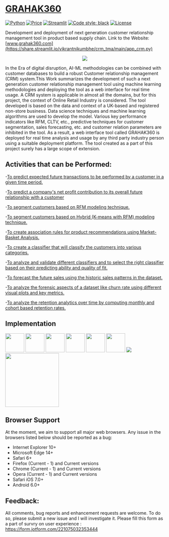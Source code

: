 # [GRAHAK360](https://share.streamlit.io/vikrantnikumbhe/crm_tma/main/app_crm.py)
[![Python](https://img.shields.io/badge/Python-3.8-3776AB.svg?style=flat&logo=python&logoColor=FFDB4D)](https://www.python.org)
[![Price](https://img.shields.io/badge/price-FREE-0098f7.svg)](https://github.com/froala/design-blocks/blob/master/LICENSE)
[![Streamlit](https://img.shields.io/badge/Streamlit-app-FF4B4B.svg?style=flat)](https://www.streamlit.io)
[![Code style: black](https://img.shields.io/badge/code%20style-black-000000.svg)](https://github.com/psf/black)
[![License](https://img.shields.io/badge/license-MIT-blue.svg)](https://github.com/Vikrantnikumbhe/CRM_TMA/blob/main/LICENSE)

Development and deployment of next generation customer relationship management tool in product based supply chain.
Link to the Website: [www.grahak360.com](https://share.streamlit.io/vikrantnikumbhe/crm_tma/main/app_crm.py)
<p align="center">
  <img src="https://user-images.githubusercontent.com/94373839/168304752-9e28d6cb-937c-4e9f-8636-0b89465d449a.png">
 </p>
In the Era of digital disruption, AI-ML methodologies can be combined with customer databases to build a robust Customer relationship management (CRM) system.This Work summarizes the development of such a next generation customer relationship management tool using machine learning methodologies and deploying the tool as a web interface for real time usage. A CRM system is applicable in almost all the domains, but for this project, the context of Online Retail Industry is considered. The tool developed is based on the data and context of a UK-based and registered non-store business. Data science techniques and machine learning algorithms are used to develop the model. Various key performance indicators like RFM, CLTV, etc., predictive techniques for customer segmentation, sales forecasting, etc. and customer relation parameters are inhibited in the tool. As a result, a web interface tool called GRAHAK360 is deployed for real time analysis and usage by any third party industry person using a suitable deployment platform. The tool created as a part of this project surely has a large scope of extension.


## Activities that can be Performed:

-[To predict expected future transactions to be performed by a customer in a given time period.](https://share.streamlit.io/vikrantnikumbhe/crm_tma/main/app_crm.py)

-[To predict a company's net profit contribution to its overall future relationship with a customer](https://share.streamlit.io/vikrantnikumbhe/crm_tma/main/app_crm.py)

-[To segment customers based on RFM modeling technique.](https://share.streamlit.io/vikrantnikumbhe/crm_tma/main/app_crm.py)

-[To segment customers based on Hybrid (K-means with RFM) modeling technique.](https://share.streamlit.io/vikrantnikumbhe/crm_tma/main/app_crm.py)

-[To create association rules for product recommendations using Market-Basket Analysis.](https://share.streamlit.io/vikrantnikumbhe/crm_tma/main/app_crm.py)

-[To create a classifier that will classify the customers into various categories.](https://share.streamlit.io/vikrantnikumbhe/crm_tma/main/app_crm.py)

-[To analyze and validate different classifiers and to select the right classifier based on their predicting ability and quality of fit.](https://share.streamlit.io/vikrantnikumbhe/crm_tma/main/app_crm.py)

-[To forecast the future sales using the historic sales patterns in the dataset.](https://share.streamlit.io/vikrantnikumbhe/crm_tma/main/app_crm.py)

-[To analyze the forensic aspects of a dataset like churn rate using different visual plots and key metrics.](https://share.streamlit.io/vikrantnikumbhe/crm_tma/main/app_crm.py)

-[To analyze the retention analytics over time by computing monthly and cohort based retention rates.](https://share.streamlit.io/vikrantnikumbhe/crm_tma/main/app_crm.py)

## Implementation
[<img src="https://github.com/froala/design-blocks/blob/dev/assets/logo-html.png?raw=true" height="60" />](https://github.com/froala/design-blocks)    [<img src="https://github.com/froala/angular-froala-design-blocks/blob/master/src/assets/logo-angluar.png?raw=true" height="60" />](https://github.com/froala/angular-froala-design-blocks)    [<img src="https://github.com/froala/react-froala-design-blocks/blob/master/public/logo-react.png?raw=true" height="60" />](https://github.com/froala/react-froala-design-blocks)        [<img src="https://github.com/froala/vue-froala-design-blocks/blob/master/src/assets/logo-vue.png?raw=true" height="60" />](https://github.com/froala/vue-froala-design-blocks)    [<img src="https://github.com/froala/design-blocks/blob/dev/assets/logo-psd.png?raw=true" height="60" />](https://github.com/froala/design-blocks/blob/dev/assets/psds/psd-pages.zip?raw=true)    [<img src="https://github.com/froala/design-blocks/blob/dev/assets/logo-sketch.png?raw=true" height="60" />](https://github.com/froala/design-blocks/blob/dev/assets/sketch/froala-design-blocks.sketch?raw=true)  ![](https://forthebadge.com/images/badges/made-with-python.svg)    [<img target="_blank" src="https://i.imgur.com/jAyHARm.png" width=170>](https://www.streamlit.io/)


## Browser Support

At the moment, we aim to support all major web browsers. Any issue in the browsers listed below should be reported as a bug:

- Internet Explorer 10+
- Microsoft Edge 14+
- Safari 6+
- Firefox (Current - 1) and Current versions
- Chrome (Current - 1) and Current versions
- Opera (Current - 1) and Current versions
- Safari iOS 7.0+
- Android 6.0+

## Feedback:
All comments, bug reports and enhancement requests are welcome. To do so, please submit a new issue and I will investigate it.
Please fill this form as a part of survry on user experience : https://form.jotform.com/221075032353444					
